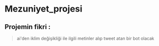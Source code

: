 # Mezuniyet_projesi
## Projemin fikri : 
> ai'den iklim değişikliği ile ilgili metinler alıp tweet atan bir bot olacak

